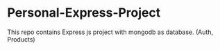 # Personal-Express-Project
This repo contains Express js project with mongodb as database. (Auth, Products)
